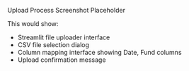 Upload Process Screenshot Placeholder

This would show:
- Streamlit file uploader interface
- CSV file selection dialog
- Column mapping interface showing Date, Fund columns
- Upload confirmation message